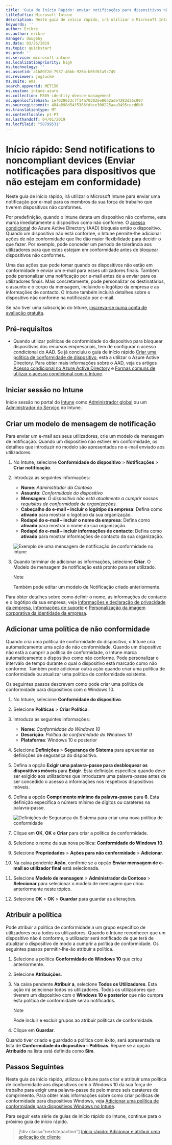 ```yaml
---
title: 'Guia de Início Rápido: enviar notificações para dispositivos não conformes'
titleSuffix: Microsoft Intune
description: Neste guia de início rápido, irá utilizar o Microsoft Intune para enviar notificações por e-mail para dispositivos não conformes.
keywords: ''
author: Erikre
ms.author: erikre
manager: dougeby
ms.date: 03/26/2019
ms.topic: quickstart
ms.prod: ''
ms.service: microsoft-intune
ms.localizationpriority: high
ms.technology: ''
ms.assetid: a1b89f2d-7937-46bb-926b-b05f6fa9c749
ms.reviewer: joglocke
ms.suite: ems
search.appverid: MET150
ms.custom: intune-azure
ms.collection: M365-identity-device-management
ms.openlocfilehash: 1ef628623c7f14a703025e80a2ade4283d36c007
ms.sourcegitcommit: 484a898d54f5386fdbce300225aaa3495cecd6b0
ms.translationtype: MT
ms.contentlocale: pt-PT
ms.lasthandoff: 04/01/2019
ms.locfileid: "58799531"
---
```

# <a name="quickstart-send-notifications-to-noncompliant-devices"></a>Início rápido: Send notifications to noncompliant devices (Enviar notificações para dispositivos que não estejam em conformidade)

Neste guia de início rápido, irá utilizar o Microsoft Intune para enviar uma notificação por e-mail para os membros da sua força de trabalho que tiverem dispositivos não conformes.

Por predefinição, quando o Intune deteta um dispositivo não conforme, este marca imediatamente o dispositivo como não conforme. O [acesso condicional](https://docs.microsoft.com/azure/active-directory/active-directory-conditional-access-azure-portal) do Azure Active Directory (AAD) bloqueia então o dispositivo. Quando um dispositivo não está conforme, o Intune permite-lhe adicionar ações de não conformidade que lhe dão maior flexibilidade para decidir o que fazer. Por exemplo, pode conceder um período de tolerância aos utilizadores para que estes estejam em conformidade antes de bloquear dispositivos não conformes.

Uma das ações que pode tomar quando os dispositivos não estão em conformidade é enviar um e-mail para esses utilizadores finais. Também pode personalizar uma notificação por e-mail antes de a enviar para os utilizadores finais. Mais concretamente, pode personalizar os destinatários, o assunto e o corpo da mensagem, incluindo o logótipo da empresa e as informações de contacto. O Intune também incluirá detalhes sobre o dispositivo não conforme na notificação por e-mail.

Se não tiver uma subscrição do Intune, [inscreva-se numa conta de avaliação gratuita](free-trial-sign-up.md).

## <a name="prerequisites"></a>Pré-requisitos
- Quando utilizar políticas de conformidade do dispositivo para bloquear dispositivos dos recursos empresariais, tem de configurar o acesso condicional do AAD. Se já concluiu o guia de início rápido [Criar uma política de conformidade de dispositivo](quickstart-set-password-length-android.md), está a utilizar o Azure Active Directory. Para obter mais informações sobre o AAD, veja os artigos [Acesso condicional no Azure Active Directory](https://docs.microsoft.com/azure/active-directory/active-directory-conditional-access-azure-portal) e [Formas comuns de utilizar o acesso condicional com o Intune](conditional-access-intune-common-ways-use.md).

## <a name="sign-in-to-intune"></a>Iniciar sessão no Intune

Inicie sessão no portal do [Intune](https://aka.ms/intuneportal) como [Administrador global](users-add.md#types-of-administrators) ou um [Administrador do Serviço](users-add.md#types-of-administrators) do Intune. 

## <a name="create-a-notification-message-template"></a>Criar um modelo de mensagem de notificação

Para enviar um e-mail aos seus utilizadores, crie um modelo de mensagem de notificação. Quando um dispositivo não estiver em conformidade, os detalhes que introduzir no modelo são apresentados no e-mail enviado aos utilizadores.

1. No Intune, selecione **Conformidade do dispositivo** > **Notificações** > **Criar notificação**. 
2. Introduza as seguintes informações:

   - **Nome**: *Administrador da Contoso*
   - **Assunto**: *Conformidade do dispositivo*
   - **Mensagem**: *O dispositivo não está atualmente a cumprir nossos requisitos de conformidade de organizações.*
   - **Cabeçalho do e-mail – incluir o logótipo da empresa**: Defina como **ativado** para mostrar o logótipo da sua organização.
   - **Rodapé do e-mail – incluir o nome da empresa**: Defina como **ativado** para mostrar o nome da sua organização.
   - **Rodapé do e-mail – incluir informações de contacto**: Defina como **ativado** para mostrar informações de contacto da sua organização.

   ![Exemplo de uma mensagem de notificação de conformidade no Intune](./media/quickstart-send-notification-01.png)

3. Quando terminar de adicionar as informações, selecione **Criar**. O Modelo de mensagem de notificação está pronto para ser utilizado.

    > [!NOTE]
    > Também pode editar um modelo de Notificação criado anteriormente.

Para obter detalhes sobre como definir o nome, as informações de contacto e o logótipo da sua empresa, veja [Informações e declaração de privacidade da empresa](company-portal-app.md#company-information-and-privacy-statement), [Informações de suporte](company-portal-app.md#support-information) e [Personalização da imagem corporativa da identidade da empresa](company-portal-app.md#company-identity-branding-customization). 

## <a name="add-a-noncompliance-policy"></a>Adicionar uma política de não conformidade

Quando cria uma política de conformidade do dispositivo, o Intune cria automaticamente uma ação de não conformidade. Quando um dispositivo não está a cumprir a política de conformidade, o Intune marca automaticamente o dispositivo como não conforme. Pode personalizar o intervalo de tempo durante o qual o dispositivo está marcado como não conforme. Também pode adicionar outra ação quando criar uma política de conformidade ou atualizar uma política de conformidade existente. 

Os seguintes passos descrevem como pode criar uma política de conformidade para dispositivos com o Windows 10.

1. No Intune, selecione **Conformidade do dispositivo**.
2. Selecione **Políticas** > **Criar Política**.
3. Introduza as seguintes informações:

   - **Nome**: *Conformidade do Windows 10*
   - **Descrição**: *Política de conformidade do Windows 10*
   - **Plataforma**: Windows 10 e posterior

4. Selecione **Definições** > **Segurança do Sistema** para apresentar as definições de segurança do dispositivo.
5. Defina a opção **Exigir uma palavra-passe para desbloquear os dispositivos móveis** para **Exigir**. Esta definição especifica quando deve ser exigido aos utilizadores que introduzam uma palavra-passe antes de ser concedido o acesso a informações nos respetivos dispositivos móveis. 
6. Defina a opção **Comprimento mínimo da palavra-passe** para **6**. Esta definição especifica o número mínimo de dígitos ou carateres na palavra-passe.

    ![Definições de Segurança do Sistema para criar uma nova política de conformidade](./media/quickstart-send-notification-02.png) 

7. Clique em **OK**, **OK** e **Criar** para criar a política de conformidade.
8. Selecione o nome da sua nova política: **Conformidade do Windows 10**.
9. Selecione **Propriedades** > **Ações para não conformidade** > **Adicionar**.
10. Na caixa pendente **Ação**, confirme se a opção **Enviar mensagem de e-mail ao utilizador final** está selecionada.
11. Selecione **Modelo de mensagem** > **Administrador da Contoso** > **Selecionar** para selecionar o modelo de mensagem que criou anteriormente neste tópico.
12. Selecione **OK** > **OK** > **Guardar** para guardar as alterações.

## <a name="assign-the-policy"></a>Atribuir a política

Pode atribuir a política de conformidade a um grupo específico de utilizadores ou a todos os utilizadores. Quando o Intune reconhecer que um dispositivo não é conforme, o utilizador será notificado de que terá de atualizar o dispositivo de modo a cumprir a política de conformidade. Os seguintes passos permitir-lhe-ão atribuir a política.

1. Selecione a política **Conformidade do Windows 10** que criou anteriormente.
2. Selecione **Atribuições**.
3. Na caixa pendente **Atribuir a**, selecione **Todos os Utilizadores**. Esta ação irá selecionar todos os utilizadores. Todos os utilizadores que tiverem um dispositivo com o **Windows 10 e posterior** que não cumpra esta política de conformidade serão notificados.

    > [!NOTE]
    > Pode incluir e excluir grupos ao atribuir políticas de conformidade.

4. Clique em **Guardar**.

Quando tiver criado e guardado a política com êxito, será apresentada na lista de **Conformidade do dispositivo – Políticas**. Repare se a opção **Atribuído** na lista está definida como **Sim**.

## <a name="next-steps"></a>Passos Seguintes

Neste guia de início rápido, utilizou o Intune para criar e atribuir uma política de conformidade aos dispositivos com o Windows 10 da sua força de trabalho para exigir uma palavra-passe de pelo menos seis carateres de comprimento. Para obter mais informações sobre como criar políticas de conformidade para dispositivos Windows, veja [Adicionar uma política de conformidade para dispositivos Windows no Intune](compliance-policy-create-windows.md).

Para seguir esta série de guias de início rápido do Intune, continue para o próximo guia de início rápido.

> [!div class="nextstepaction"]
> [Início rápido: Adicionar e atribuir uma aplicação de cliente](quickstart-add-assign-app.md)
